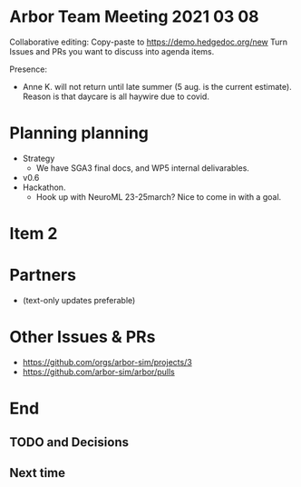 Arbor Team Meeting 2021 03 08
=============================

Collaborative editing: Copy-paste to <https://demo.hedgedoc.org/new>
Turn Issues and PRs you want to discuss into agenda items.

Presence:

* Anne K. will not return until late summer (5 aug. is the current estimate). Reason is that daycare is all haywire due to covid.

Planning planning
=================

* Strategy
    * We have SGA3 final docs, and WP5 internal delivarables.
* v0.6
* Hackathon.
    * Hook up with NeuroML 23-25march? Nice to come in with a goal.

Item 2
======



Partners
========

* (text-only updates preferable)


Other Issues & PRs
==================

* https://github.com/orgs/arbor-sim/projects/3
* https://github.com/arbor-sim/arbor/pulls

End
===

TODO and Decisions
------------------



Next time
---------

